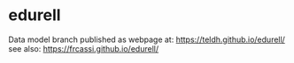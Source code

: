 # edurell
Data model branch published as webpage at: https://teldh.github.io/edurell/
see also: https://frcassi.github.io/edurell/
